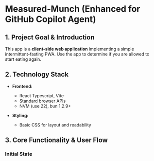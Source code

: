 # Measured-Munch (Enhanced for GitHub Copilot Agent)

## 1. Project Goal & Introduction

This app is a **client-side web application** implementing a simple intermittent-fasting PWA. Use the app to determine if you are allowed to start eating again.

## 2. Technology Stack

- **Frontend:**  
  - React Typescript, Vite
  - Standard browser APIs
  - NVM (use 22), bun 1.2.9+

- **Styling:**  
  - Basic CSS for layout and readability  

## 3. Core Functionality & User Flow

### Initial State

